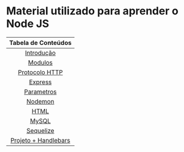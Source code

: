 # Material utilizado para aprender o Node JS

|                 Tabela de Conteúdos                  |
| :--------------------------------------------------: |
| [Introdução](Conte%C3%BAdos/INTRODU%C3%87%C3%83O.md) |
|         [Modulos](Conte%C3%BAdos/MODULOS.md)         |
|  [Protocolo HTTP](Conte%C3%BAdos/PROTOCOLO_HTTP.md)  |
|         [Express](Conte%C3%BAdos/EXPRESS.md)         |
|      [Parametros](Conte%C3%BAdos/PARAMETROS.md)      |
|         [Nodemon](Conte%C3%BAdos/NODEMON.md)         |
|            [HTML](Conte%C3%BAdos/HTML.md)            |
|           [MySQL](Conte%C3%BAdos/MYSQL.md)           |
|       [Sequelize](Conte%C3%BAdos/SEQUELIZE.md)       |
|  [Projeto + Handlebars](Conte%C3%BAdos/PROJETO.md)   |
